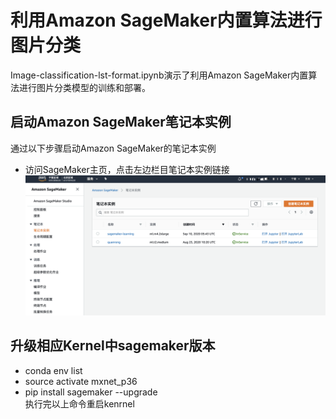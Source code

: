 # 利用Amazon SageMaker内置算法进行图片分类
Image-classification-lst-format.ipynb演示了利用Amazon SageMaker内置算法进行图片分类模型的训练和部署。

## 启动Amazon SageMaker笔记本实例
通过以下步骤启动Amazon SageMaker的笔记本实例
* 访问SageMaker主页，点击左边栏目笔记本实例链接
![笔记本实例](../images/sagemaker_notebook.png "笔记本实例")

## 升级相应Kernel中sagemaker版本
* conda env list
* source  activate mxnet_p36 
* pip install sagemaker --upgrade <br>
执行完以上命令重启kenrnel